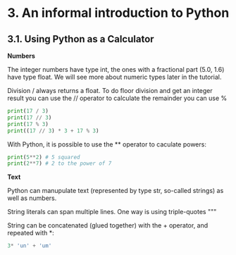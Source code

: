 # 3. An informal introduction to Python

## 3.1. Using Python as a Calculator

**Numbers**

The integer numbers have type int, the ones with a fractional part (5.0, 1.6) have type float. We will see more about numeric types later in the tutorial.

Division / always returns a float. To do floor division and get an integer result you can use the // operator to calculate the remainder you can use %

```py
print(17 / 3)
print(17 // 3)
print(17 % 3)
print((17 // 3) * 3 + 17 % 3)
```

With Python, it is possible to use the ** operator to caculate powers:

```py
print(5**2) # 5 squared
print(2**7) # 2 to the power of 7
```

**Text**

Python can manupulate text (represented by type str, so-called strings) as well as numbers.

String literals can span multiple lines. One way is using triple-quotes """

String can be concatenated (glued together) with the + operator, and repeated with *:

```py
3* 'un' + 'um'
```
